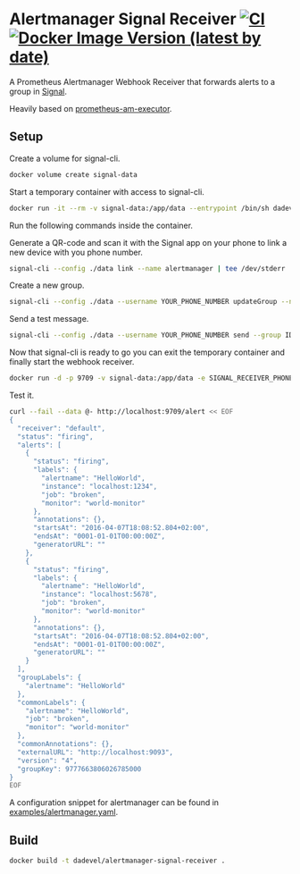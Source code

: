 # Alertmanager Signal Receiver [![CI](https://github.com/dadevel/alertmanager-signal-receiver/workflows/CI/badge.svg?branch=master)](https://github.com/dadevel/alertmanager-signal-receiver/actions) [![Docker Image Version (latest by date)](https://img.shields.io/docker/v/dadevel/alertmanager-signal-receiver?color=blue&logo=docker)](https://hub.docker.com/r/dadevel/alertmanager-signal-receiver)

A Prometheus Alertmanager Webhook Receiver that forwards alerts to a group in [Signal](https://signal.org/).

Heavily based on [prometheus-am-executor](https://github.com/imgix/prometheus-am-executor/).

## Setup

Create a volume for signal-cli.

~~~ bash
docker volume create signal-data
~~~

Start a temporary container with access to signal-cli.

~~~ bash
docker run -it --rm -v signal-data:/app/data --entrypoint /bin/sh dadevel/alertmanager-signal-receiver -i
~~~

Run the following commands inside the container.

Generate a QR-code and scan it with the Signal app on your phone to link a new device with you phone number.

~~~ bash
signal-cli --config ./data link --name alertmanager | tee /dev/stderr | head -n 1 | qrencode -t UTF8
~~~

Create a new group.

~~~ bash
signal-cli --config ./data --username YOUR_PHONE_NUMBER updateGroup --name Alerts --member SOMEONES_PHONE_PHONE --member ANOTHER_PHONE_NUMBER
~~~

Send a test message.

~~~ bash
signal-cli --config ./data --username YOUR_PHONE_NUMBER send --group ID_PRINTED_BY_PREV_COMMAND --message "Hello World!"
~~~

Now that signal-cli is ready to go you can exit the temporary container and finally start the webhook receiver.

~~~ sh
docker run -d -p 9709 -v signal-data:/app/data -e SIGNAL_RECEIVER_PHONE_NUMBER=YOUR_PHONE_NUMBER -e SIGNAL_RECEIVER_GROUP_ID=YOUR_GROUP_ID dadevel/alertmanager-signal-receiver
~~~

Test it.

~~~ sh
curl --fail --data @- http://localhost:9709/alert << EOF
{
  "receiver": "default",
  "status": "firing",
  "alerts": [
    {
      "status": "firing",
      "labels": {
        "alertname": "HelloWorld",
        "instance": "localhost:1234",
        "job": "broken",
        "monitor": "world-monitor"
      },
      "annotations": {},
      "startsAt": "2016-04-07T18:08:52.804+02:00",
      "endsAt": "0001-01-01T00:00:00Z",
      "generatorURL": ""
    },
    {
      "status": "firing",
      "labels": {
        "alertname": "HelloWorld",
        "instance": "localhost:5678",
        "job": "broken",
        "monitor": "world-monitor"
      },
      "annotations": {},
      "startsAt": "2016-04-07T18:08:52.804+02:00",
      "endsAt": "0001-01-01T00:00:00Z",
      "generatorURL": ""
    }
  ],
  "groupLabels": {
    "alertname": "HelloWorld"
  },
  "commonLabels": {
    "alertname": "HelloWorld",
    "job": "broken",
    "monitor": "world-monitor"
  },
  "commonAnnotations": {},
  "externalURL": "http://localhost:9093",
  "version": "4",
  "groupKey": 9777663806026785000
}
EOF
~~~

A configuration snippet for alertmanager can be found in [examples/alertmanager.yaml](./examples/alertmanager.yaml).

## Build

~~~ bash
docker build -t dadevel/alertmanager-signal-receiver .
~~~

